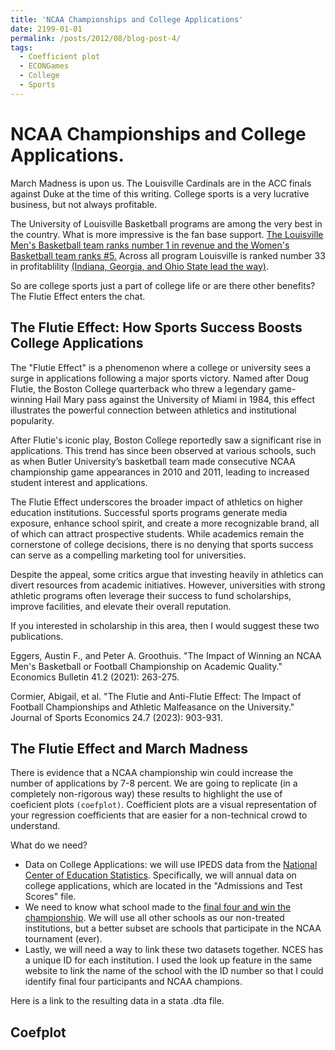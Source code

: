 ```yaml
---
title: 'NCAA Championships and College Applications'
date: 2199-01-01
permalink: /posts/2012/08/blog-post-4/
tags:
  - Coefficient plot
  - ECONGames
  - College
  - Sports
---
```


# NCAA Championships and College Applications.

March Madness is upon us. The Louisville Cardinals are in the ACC finals against Duke at the time of this writing. College sports is a very lucrative business, but not always profitable. 

The University of Louisville Basketball programs are among the very best in the country. What is more impressive is the fan base support. [The Louisville Men's Basketball team ranks number 1 in revenue and the Women's Basketball team ranks #5.](https://nil-ncaa.com/basketball/) Across all program Louisville is ranked number 33 in profitablility [(Indiana, Georgia, and Ohio State lead the way)](https://sportsdata.usatoday.com/ncaa/finances). 

So are college sports just a part of college life or are there other benefits? The Flutie Effect enters the chat.

## The Flutie Effect: How Sports Success Boosts College Applications

The "Flutie Effect" is a phenomenon where a college or university sees a surge in applications following a major sports victory. Named after Doug Flutie, the Boston College quarterback who threw a legendary game-winning Hail Mary pass against the University of Miami in 1984, this effect illustrates the powerful connection between athletics and institutional popularity.

After Flutie's iconic play, Boston College reportedly saw a significant rise in applications. This trend has since been observed at various schools, such as when Butler University’s basketball team made consecutive NCAA championship game appearances in 2010 and 2011, leading to increased student interest and applications.

The Flutie Effect underscores the broader impact of athletics on higher education institutions. Successful sports programs generate media exposure, enhance school spirit, and create a more recognizable brand, all of which can attract prospective students. While academics remain the cornerstone of college decisions, there is no denying that sports success can serve as a compelling marketing tool for universities.

Despite the appeal, some critics argue that investing heavily in athletics can divert resources from academic initiatives. However, universities with strong athletic programs often leverage their success to fund scholarships, improve facilities, and elevate their overall reputation.

If you interested in scholarship in this area, then I would suggest these two publications. 

Eggers, Austin F., and Peter A. Groothuis. "The Impact of Winning an NCAA Men's Basketball or Football Championship on Academic Quality." Economics Bulletin 41.2 (2021): 263-275.

Cormier, Abigail, et al. "The Flutie and Anti-Flutie Effect: The Impact of Football Championships and Athletic Malfeasance on the University." Journal of Sports Economics 24.7 (2023): 903-931.

## The Flutie Effect and March Madness

There is evidence that a NCAA championship win could increase the number of applications by 7-8 percent. We are going to replicate (in a completely non-rigorous way) these results to highlight the use of coeficient plots `(coefplot)`. Coefficient plots are a visual representation of your regression coefficients that are easier for a non-technical crowd to understand.

What do we need?
- Data on College Applications: we will use IPEDS data from the [National Center of Education Statistics](https://nces.ed.gov/ipeds/datacenter/DataFiles.aspx?gotoReportId=7&fromIpeds=true&sid=feed7c27-7480-45dd-b77f-117b905ee837&rtid=7). Specifically, we will annual data on college applications, which are located in the "Admissions and Test Scores" file.
- We need to know what school made to the [final four and win the championship](https://en.wikipedia.org/wiki/List_of_NCAA_Division_I_men%27s_basketball_tournament_Final_Four_participants). We will use all other schools as our non-treated institutions, but a better subset are schools that participate in the NCAA tournament (ever).
- Lastly, we will need a way to link these two datasets together. NCES has a unique ID for each institution. I used the look up feature in the same website to link the name of the school with the ID number so that I could identify final four participants and NCAA champions.

Here is a link to the resulting data in a stata .dta file.

## Coefplot

